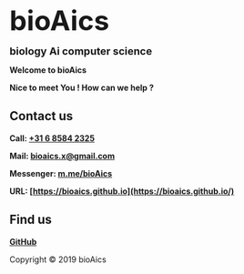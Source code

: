 <strong><font size="7">bioAics</font></strong>

<strong><font size="4">biology Ai computer science</font></strong>

**Welcome to bioAics**

**Nice to meet You ! How can we help ?**

## Contact us
**Call: <a href="tel:0031685842325">+31 6 8584 2325</a>**

**Mail: [bioaics.x@gmail.com](bioaics.x@gmail.com)**

**Messenger: [m.me/bioAics](https://m.me/bioAics)**

**URL: [https://bioaics.github.io](https://bioaics.github.io/)**
## Find us
**[GitHub](https://github.com/bioaics)**

Copyright © 2019 bioAics
